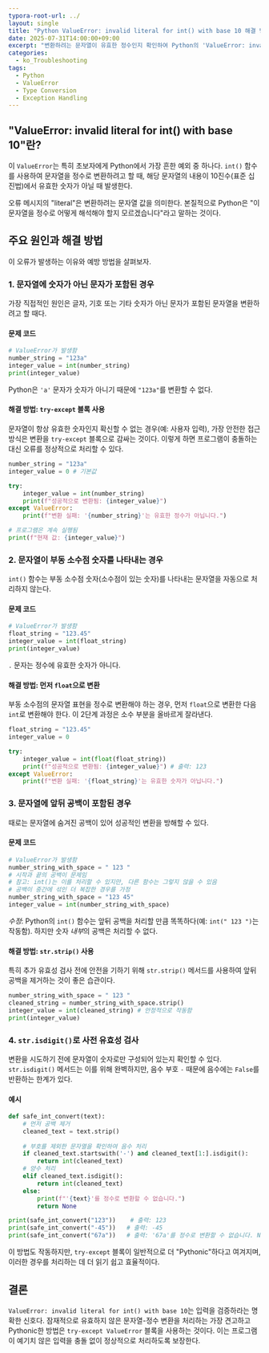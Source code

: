 ```yaml
---
typora-root-url: ../
layout: single
title: "Python ValueError: invalid literal for int() with base 10 해결 방법"
date: 2025-07-31T14:00:00+09:00
excerpt: "변환하려는 문자열이 유효한 정수인지 확인하여 Python의 'ValueError: invalid literal for int()'를 해결합니다. 안전한 변환을 위해 try-except 블록을 사용하고, str.isdigit() 메서드로 유효성을 검사하는 법을 배웁니다."
categories:
  - ko_Troubleshooting
tags:
  - Python
  - ValueError
  - Type Conversion
  - Exception Handling
---
```


## "ValueError: invalid literal for int() with base 10"란?

이 `ValueError`는 특히 초보자에게 Python에서 가장 흔한 예외 중 하나다. `int()` 함수를 사용하여 문자열을 정수로 변환하려고 할 때, 해당 문자열의 내용이 10진수(표준 십진법)에서 유효한 숫자가 아닐 때 발생한다.

오류 메시지의 "literal"은 변환하려는 문자열 값을 의미한다. 본질적으로 Python은 "이 문자열을 정수로 어떻게 해석해야 할지 모르겠습니다"라고 말하는 것이다.

## 주요 원인과 해결 방법

이 오류가 발생하는 이유와 예방 방법을 살펴보자.

### 1. 문자열에 숫자가 아닌 문자가 포함된 경우

가장 직접적인 원인은 글자, 기호 또는 기타 숫자가 아닌 문자가 포함된 문자열을 변환하려고 할 때다.

#### 문제 코드

```python
# ValueError가 발생함
number_string = "123a"
integer_value = int(number_string)
print(integer_value)
```

Python은 `'a'` 문자가 숫자가 아니기 때문에 `"123a"`를 변환할 수 없다.

#### 해결 방법: `try-except` 블록 사용

문자열이 항상 유효한 숫자인지 확신할 수 없는 경우(예: 사용자 입력), 가장 안전한 접근 방식은 변환을 `try-except` 블록으로 감싸는 것이다. 이렇게 하면 프로그램이 충돌하는 대신 오류를 정상적으로 처리할 수 있다.

```python
number_string = "123a"
integer_value = 0 # 기본값

try:
    integer_value = int(number_string)
    print(f"성공적으로 변환됨: {integer_value}")
except ValueError:
    print(f"변환 실패: '{number_string}'는 유효한 정수가 아닙니다.")

# 프로그램은 계속 실행됨
print(f"현재 값: {integer_value}")
```

### 2. 문자열이 부동 소수점 숫자를 나타내는 경우

`int()` 함수는 부동 소수점 숫자(소수점이 있는 숫자)를 나타내는 문자열을 자동으로 처리하지 않는다.

#### 문제 코드

```python
# ValueError가 발생함
float_string = "123.45"
integer_value = int(float_string)
print(integer_value)
```

`.` 문자는 정수에 유효한 숫자가 아니다.

#### 해결 방법: 먼저 `float`으로 변환

부동 소수점의 문자열 표현을 정수로 변환해야 하는 경우, 먼저 `float`으로 변환한 다음 `int`로 변환해야 한다. 이 2단계 과정은 소수 부분을 올바르게 잘라낸다.

```python
float_string = "123.45"
integer_value = 0

try:
    integer_value = int(float(float_string))
    print(f"성공적으로 변환됨: {integer_value}") # 출력: 123
except ValueError:
    print(f"변환 실패: '{float_string}'는 유효한 숫자가 아닙니다.")
```

### 3. 문자열에 앞뒤 공백이 포함된 경우

때로는 문자열에 숨겨진 공백이 있어 성공적인 변환을 방해할 수 있다.

#### 문제 코드

```python
# ValueError가 발생함
number_string_with_space = " 123 "
# 시작과 끝의 공백이 문제임
# 참고: int()는 이를 처리할 수 있지만, 다른 함수는 그렇지 않을 수 있음
# 공백이 중간에 섞인 더 복잡한 경우를 가정
number_string_with_space = "123 45" 
integer_value = int(number_string_with_space)
```
*수정*: Python의 `int()` 함수는 앞뒤 공백을 처리할 만큼 똑똑하다(예: `int(" 123 ")`는 작동함). 하지만 숫자 *내부*의 공백은 처리할 수 없다.

#### 해결 방법: `str.strip()` 사용

특히 추가 유효성 검사 전에 안전을 기하기 위해 `str.strip()` 메서드를 사용하여 앞뒤 공백을 제거하는 것이 좋은 습관이다.

```python
number_string_with_space = " 123 "
cleaned_string = number_string_with_space.strip()
integer_value = int(cleaned_string) # 안정적으로 작동함
print(integer_value)
```

### 4. `str.isdigit()`로 사전 유효성 검사

변환을 시도하기 전에 문자열이 숫자로만 구성되어 있는지 확인할 수 있다. `str.isdigit()` 메서드는 이를 위해 완벽하지만, 음수 부호 `-` 때문에 음수에는 `False`를 반환하는 한계가 있다.

#### 예시

```python
def safe_int_convert(text):
    # 먼저 공백 제거
    cleaned_text = text.strip()
    
    # 부호를 제외한 문자열을 확인하여 음수 처리
    if cleaned_text.startswith('-') and cleaned_text[1:].isdigit():
        return int(cleaned_text)
    # 양수 처리
    elif cleaned_text.isdigit():
        return int(cleaned_text)
    else:
        print(f"'{text}'를 정수로 변환할 수 없습니다.")
        return None

print(safe_int_convert("123"))    # 출력: 123
print(safe_int_convert("-45"))   # 출력: -45
print(safe_int_convert("67a"))   # 출력: '67a'를 정수로 변환할 수 없습니다. None
```

이 방법도 작동하지만, `try-except` 블록이 일반적으로 더 "Pythonic"하다고 여겨지며, 이러한 경우를 처리하는 데 더 읽기 쉽고 효율적이다.

## 결론

`ValueError: invalid literal for int() with base 10`는 입력을 검증하라는 명확한 신호다. 잠재적으로 유효하지 않은 문자열-정수 변환을 처리하는 가장 견고하고 Pythonic한 방법은 `try-except ValueError` 블록을 사용하는 것이다. 이는 프로그램이 예기치 않은 입력을 충돌 없이 정상적으로 처리하도록 보장한다.
